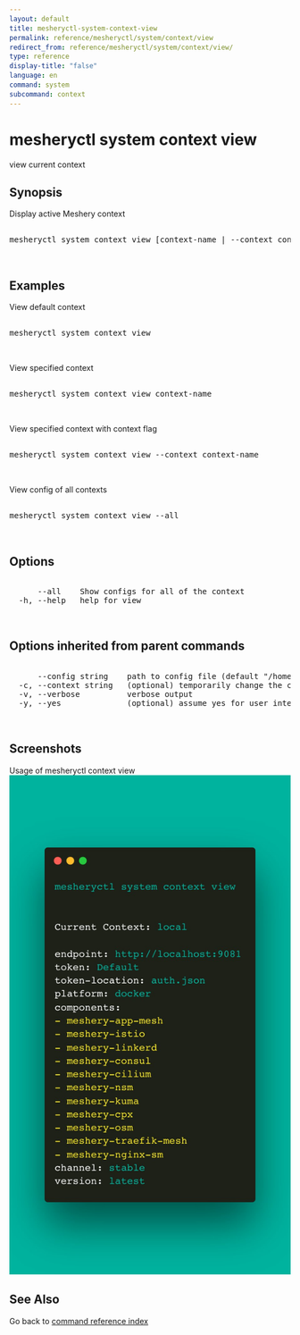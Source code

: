 ```yaml
---
layout: default
title: mesheryctl-system-context-view
permalink: reference/mesheryctl/system/context/view
redirect_from: reference/mesheryctl/system/context/view/
type: reference
display-title: "false"
language: en
command: system
subcommand: context
---
```


# mesheryctl system context view

view current context

## Synopsis

Display active Meshery context

<pre class='codeblock-pre'>
<div class='codeblock'>
mesheryctl system context view [context-name | --context context-name| --all] --flags [flags]

</div>
</pre> 

## Examples

View default context
<pre class='codeblock-pre'>
<div class='codeblock'>
mesheryctl system context view

</div>
</pre> 

View specified context
<pre class='codeblock-pre'>
<div class='codeblock'>
mesheryctl system context view context-name

</div>
</pre> 

View specified context with context flag
<pre class='codeblock-pre'>
<div class='codeblock'>
mesheryctl system context view --context context-name

</div>
</pre> 

View config of all contexts
<pre class='codeblock-pre'>
<div class='codeblock'>
mesheryctl system context view --all

</div>
</pre> 

## Options

<pre class='codeblock-pre'>
<div class='codeblock'>
      --all    Show configs for all of the context
  -h, --help   help for view

</div>
</pre>

## Options inherited from parent commands

<pre class='codeblock-pre'>
<div class='codeblock'>
      --config string    path to config file (default "/home/runner/.meshery/config.yaml")
  -c, --context string   (optional) temporarily change the current context.
  -v, --verbose          verbose output
  -y, --yes              (optional) assume yes for user interactive prompts.

</div>
</pre>

## Screenshots

Usage of mesheryctl context view
![context-view-usage](../../../../docs/assets/img/mesheryctl/context-view.png)

## See Also

Go back to [command reference index](/reference/mesheryctl/) 
